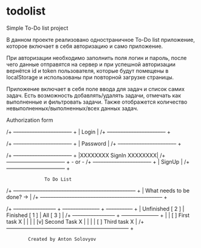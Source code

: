 # todolist

Simple To-Do list project

В данном проекте реализовано одностраничное To-Do list приложение, которое включает в себя авторизацию и само приложение.

При авторизации необходимо заполнить поля логин и пароль, после чего данные отправятся на сервер и при успешной авторизации вернётся id и token пользователя, которые будут помещены в localStorage и использованы при повторной загрузке страницы.

Приложение включает в себя поле ввода для задач и список самих задач. Есть возможность добавлять/удалять задачи, отмечать как выполненные и фильтровать задачи. Также отображется количество невыполненных/выполненных/всех данных задач.

Authorization form

/+ –––––––––––––––––––––– +
| Login                  |
/+ –––––––––––––––––––––– +

/+ –––––––––––––––––––––– +
| Password               |
/+ –––––––––––––––––––––– +

/+ –––––––––––––––––––––– +
|XXXXXXXX SignIn XXXXXXXX|
/+ –––––––––––––––––––––– +
          - or -
/+ –––––––––––––––––––––– +
|         SignUp         |
/+ –––––––––––––––––––––– +

                  To Do List
 
/+ –––––––––––––––––––––––––––––––––––––––––––––– +
| What needs to be done?                      -> |
/+ –––––––––––––––––––––––––––––––––––––––––––––– +
  
/+ –––––––––––––––– + –––––––––––––– + –––––––––– +
| Unfinished [ 2 ] | Finished [ 1 ] | All [ 3 ]  |
/+ –––––––––––––––– + –––––––––––––– +            |
| [ ] First task                               X |
|                                                |
| [v] Second Task                              X |
|                                                |
| [ ] Third task                               X |
/+ –––––––––––––––––––––––––––––––––––––––––––––– +

            Created by Anton Solovyov
